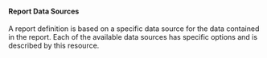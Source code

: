 #### Report Data Sources

A report definition is based on a specific data source for the data contained in the report. Each of the available data sources has specific options and is described by this resource.